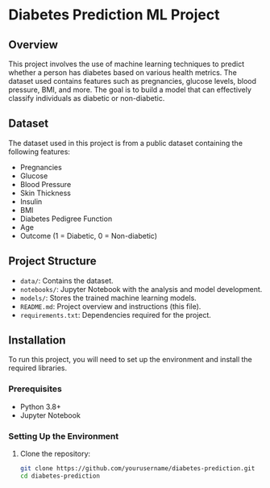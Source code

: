 # Diabetes Prediction ML Project

## Overview

This project involves the use of machine learning techniques to predict whether a person has diabetes based on various health metrics. The dataset used contains features such as pregnancies, glucose levels, blood pressure, BMI, and more. The goal is to build a model that can effectively classify individuals as diabetic or non-diabetic.

## Dataset

The dataset used in this project is from a public dataset containing the following features:

- Pregnancies
- Glucose
- Blood Pressure
- Skin Thickness
- Insulin
- BMI
- Diabetes Pedigree Function
- Age
- Outcome (1 = Diabetic, 0 = Non-diabetic)

## Project Structure


- `data/`: Contains the dataset.
- `notebooks/`: Jupyter Notebook with the analysis and model development.
- `models/`: Stores the trained machine learning models.
- `README.md`: Project overview and instructions (this file).
- `requirements.txt`: Dependencies required for the project.

## Installation

To run this project, you will need to set up the environment and install the required libraries.

### Prerequisites

- Python 3.8+
- Jupyter Notebook

### Setting Up the Environment

1. Clone the repository:

   ```bash
   git clone https://github.com/yourusername/diabetes-prediction.git
   cd diabetes-prediction
